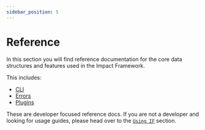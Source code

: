 ```yaml
---
sidebar_position: 5
---
```


# Reference

In this section you will find reference documentation for the core data structures and features used in the Impact Framework.

This includes:

- [CLI](cli.md)
- [Errors](errors.md)
- [Plugins](plugins.md)

These are developer focused reference docs. If you are not a developer and looking for usage guides, please head over to the [`Using IF`](../using-if/) section.
